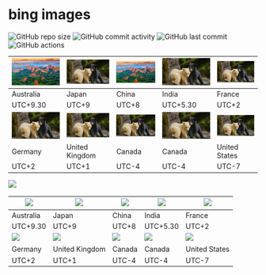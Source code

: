 # bing images
![GitHub repo size](https://img.shields.io/github/repo-size/aburrido/bing)
![GitHub commit activity](https://img.shields.io/github/commit-activity/m/aburrido/bing)
![GitHub last commit](https://img.shields.io/github/last-commit/aburrido/bing)
![GitHub actions](https://github.com/aburrido/bing/workflows/bing%20image/badge.svg)
  

|![](/en-AU.jpg)|![](/ja-JP.jpg)|![](/zh-CN.jpg)|![](/en-IN.jpg)|![](/fr-FR.jpg)|
|--|--|--|--|--|
|Australia|Japan|China|India|France|
|UTC+9.30|UTC+9|UTC+8|UTC+5.30|UTC+2|
|![](/de-DE.jpg)|![](/en-GB.jpg)|![](/en-CA.jpg)|![](/fr-CA.jpg)|![](/en-US.jpg)|
|Germany|United Kingdom|Canada|Canada|United States|
|UTC+2|UTC+1|UTC-4|UTC-4|UTC-7|


[![](https://data.jsdelivr.com/v1/package/gh/aburrido/bing/badge)](https://cdn.jsdelivr.net/gh/aburrido/bing/)

|![](//cdn.jsdelivr.net/gh/aburrido/bing@latest/en-AU.jpg)|![](//cdn.jsdelivr.net/gh/aburrido/bing@latest/ja-JP.jpg)|![](//cdn.jsdelivr.net/gh/aburrido/bing@latest/zh-CN.jpg)|![](//cdn.jsdelivr.net/gh/aburrido/bing@latest/en-IN.jpg)|![](//cdn.jsdelivr.net/gh/aburrido/bing@latest/fr-FR.jpg)|
|--|--|--|--|--|
|Australia|Japan|China|India|France|
|UTC+9.30|UTC+9|UTC+8|UTC+5.30|UTC+2|
|![](//cdn.jsdelivr.net/gh/aburrido/bing@latest/de-DE.jpg)|![](//cdn.jsdelivr.net/gh/aburrido/bing@latest/en-GB.jpg)|![](//cdn.jsdelivr.net/gh/aburrido/bing@latest/en-CA.jpg)|![](//cdn.jsdelivr.net/gh/aburrido/bing@latest/fr-CA.jpg)|![](//cdn.jsdelivr.net/gh/aburrido/bing@latest/en-US.jpg)|
|Germany|United Kingdom|Canada|Canada|United States|
|UTC+2|UTC+1|UTC-4|UTC-4|UTC-7|

